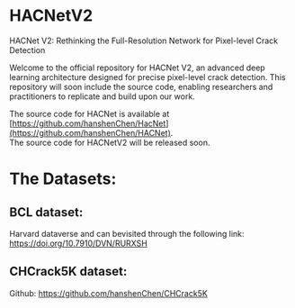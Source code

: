 # HACNetV2
HACNet V2: Rethinking the Full-Resolution  Network for Pixel-level Crack Detection

Welcome to the official repository for HACNet V2, an advanced deep learning architecture designed for precise pixel-level crack detection. This repository will soon include the source code, enabling researchers and practitioners to replicate and build upon our work.

The source code for HACNet is available at [https://github.com/hanshenChen/HacNet](https://github.com/hanshenChen/HACNet).  
The source code for HACNetV2 will be released soon.

# The Datasets: 
## BCL dataset:
Harvard dataverse and can bevisited through the following link: https://doi.org/10.7910/DVN/RURXSH
## CHCrack5K dataset:
Github: https://github.com/hanshenChen/CHCrack5K
